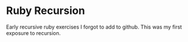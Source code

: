 # Ruby Recursion
Early recursive ruby exercises I forgot to add to github. This was my first exposure to recursion.
